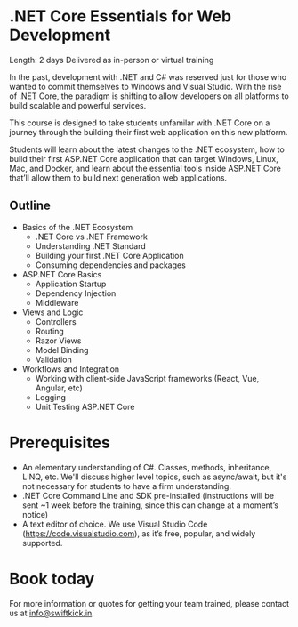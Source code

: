 # .NET Core Essentials for Web Development

Length: 2 days
Delivered as in-person or virtual training

In the past, development with .NET and C# was reserved just for those who wanted to commit themselves to Windows and Visual Studio.  With the rise of .NET Core, the paradigm is shifting to allow developers on all platforms to build scalable and powerful services.

This course is designed to take students unfamilar with .NET Core on a journey through the building their first web application on this new platform.

Students will learn about the latest changes to the .NET ecosystem, how to build their first ASP.NET Core application that can target Windows, Linux, Mac, and Docker, and learn about the essential tools inside ASP.NET Core that’ll allow them to build next generation web applications.

## Outline
* Basics of the .NET Ecosystem
   * .NET Core vs .NET Framework
   * Understanding .NET Standard		
   * Building your first .NET Core Application
   * Consuming dependencies and packages
* ASP.NET Core Basics
   * Application Startup
   * Dependency Injection
   * Middleware
* Views and Logic
   * Controllers
   * Routing
   * Razor Views
   * Model Binding
   * Validation
* Workflows and Integration
   * Working with client-side JavaScript frameworks (React, Vue, Angular, etc)
   * Logging
   * Unit Testing ASP.NET Core 

# Prerequisites 
* An elementary understanding of C#.  Classes, methods, inheritance, LINQ, etc.  We'll discuss higher level topics, such as async/await, but it's not necessary for students to have a firm understanding.
* .NET Core Command Line and SDK pre-installed (instructions will be sent ~1 week before the training, since this can change at a moment’s notice)
* A text editor of choice.  We use Visual Studio Code (https://code.visualstudio.com), as it’s free, popular, and widely supported.

# Book today
For more information or quotes for getting your team trained, please contact us at info@swiftkick.in.

